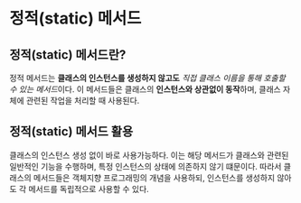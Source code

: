 # 정적(static) 메서드

## 정적(static) 메서드란?

정적 메서드는 **클래스의 인스턴스를 생성하지 않고도** *직접 클래스 이름을 통해 호출할 수 있는 메서드*이다.
이 메서드들은 클래스의 **인스턴스와 상관없이 동작**하며, 클래스 자체에 관련된 작업을 처리할 때 사용된다.

## 정적(static) 메서드 활용

클래스의 인스턴스 생성 없이 바로 사용가능하다.
이는 해당 메서드가 클래스와 관련된 일반적인 기능을 수행하며, 특정 인스턴스의 상태에 의존하지 않기 떄문이다.
따라서 클래스의 메서드들은 객체지향 프로그래밍의 개념을 사용하되, 인스턴스를 생성하지 않아도 각 메서드를 독립적으로 사용할 수 있다.
